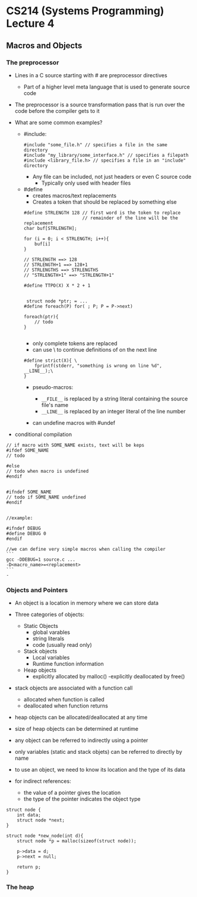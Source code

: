 # CS214 (Systems Programming) Lecture 4
## Macros and Objects

### The preprocessor
- Lines in a C source starting with # are preprocessor directives
    - Part of a higher level meta language that is used to generate source code
- The preprocessor is a source transformation pass that is run over the code before the compiler gets to it
- What are some common examples?
    - #include:
        ```
        #include "some_file.h" // specifies a file in the same directory
        #include "my_library/some_interface.h" // specifies a filepath
        #include <library_file.h> // specifies a file in an "include" directory
        ```
        - Any file can be included, not just headers or even C source code
            - Typically only used with header files
    - #define
        - creates macros/text replacements
        - Creates a token that should be replaced by something else
        ```
        #define STRLENGTH 128 // first word is the token to replace
                              // remainder of the line will be the replacement
        char buf[STRLENGTH];

        for (i = 0; i < STRLENGTH; i++){
            buf[i]
        }

        // STRLENGTH ==> 128
        // STRLENGTH+1 ==> 128+1
        // STRLENGTHS ==> STRLENGTHS
        // "STRLENGTH+1" ==> "STRLENGTH+1"

        #define TTPO(X) X * 2 + 1


         struct node *ptr; = ...
        #define foreach(P) for( ; P; P = P->next)

        foreach(ptr){
            // todo
        }


        ```
        - only complete tokens are replaced
        - can use \ to continue definitions of on the next line
        ```
        #define strict(X){ \
            fprintf(stderr, "something is wrong on line %d", __LINE__);\
        }
        ```
        - pseudo-macros:
            - ```__FILE__``` is replaced by a string literal containing the source file's name
            - ```__LINE__``` is replaced by an integer literal of the line number

        - can undefine macros with #undef

- conditional compilation
```
// if macro with SOME_NAME exists, text will be keps
#ifdef SOME_NAME
// todo

#else
// todo when macro is undefined
#endif


#ifndef SOME_NAME
// todo if SOME_NAME undefined
#endif


//example:

#ifndef DEBUG
#define DEBUG 0
#endif
```
    //we can define very simple macros when calling the compiler
    ```
    gcc -DDEBUG=1 source.c ...
    -D<macro_name>=<replacement>
    ```
    - 


### Objects and Pointers
- An object is a location in memory where we can store data

- Three categories of objects:
    - Static Objects
        - global varables
        - string literals
        - code (usually read only)
    - Stack objects
        - Local variables
        - Runtime function information
    - Heap objects
        - explicitly allocated by malloc()
        -explicitly deallocated by free()

- stack objects are associated with a function call
    - allocated when function is called
    - deallocated when function returns
- heap objects can be allocated/deallocated at any time
- size of heap objects can be determined at runtime
- any object can be referred to indirectly using a pointer
- only variables (static and stack objets) can be referred to directly by name
- to use an object, we need to know its location and the type of its data

- for indirect references:
    - the value of a pointer gives the location
    - the type of the pointer indicates the object type

```
struct node {
    int data;
    struct node *next;
}

struct node *new_node(int d){
    struct node *p = malloc(sizeof(struct node));

    p->data = d;
    p->next = null;

    return p;
}

```
### The heap

